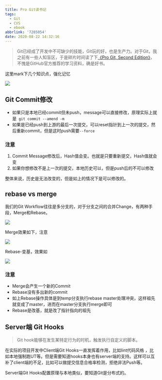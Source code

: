 ```yaml
---
title: Pro Git读书记
tags:
  - Git
  - CVS
  - ebook
abbrlink: '7285054'
date: 2020-08-22 14:32:16
---
```

> Git已经成了开发中不可缺少的技能，Git玩的好，也是生产力。对于Git，我之前有一些人知盲区，于是碎片时间读了下[《Pro Git, Second Edition》](https://book.douban.com/subject/26208470)，不愧是GitHub官方推荐的学习资料，确是好书。

这里mark下几个知识点，强化记忆


![](https://static.1991421.cn/2020/2020-08-22-150715.jpeg)


## Git Commit修改

- 如果只是本地已经commit但未push，message可以直接修改，原理实际上就是` git commit --amend -m`
- 如果是已经push到上游的最后一次提交，可以reset指针到上一次的提交，然后重新commit，但是这时push需要`--force`

### 注意

1. Commit Message修改后，Hash值会变。也就是只要重新提交，Hash值就会变
2. 如果你想修改不是上一次的提交，本地历史可以，但是push后的不可以修改

整体来说，历史是无法改变的，但是如上的情况下是可以修改的。

## rebase vs merge
我们的Git Workflow往往是多分支的，对于分支之间的合并Change，有两种手段，Merge和Rebase。

![](https://static.1991421.cn/2020/2020-08-22-143747.jpeg)

Merge效果如下，注意

![](https://static.1991421.cn/2020/2020-08-22-143804.jpeg)

Rebase-变基，效果如

![](https://static.1991421.cn/2020/2020-08-22-143822.jpeg)

### 注意
- Merge会产生一个新的Commit
- Rebase没有多出新的commit
- 如上Rebase操作具体是到temp分支执行rebase master处理冲突，这样祖先就变成了master，进而在master分支执行merge即可
- Rebase是改基，就是改了指针指向的祖先

## Server端 Git Hooks
> Git hook能够在发生某特定行为的时机，触发执行自定义的脚本。

在实际的项目开发中Client端Git Hooks一直发挥着作用，比如lint代码风格 ，比如本地强制跑UT等。但是需要知道hooks本身也有server端的支持。这样可以互补了client端的不足，比如可以做提交信息合格率检测，拒绝非法Push等。

Server端Git Hooks配置原理与本地类似，要知道Git是分布式的。
